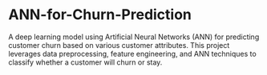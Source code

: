 # ANN-for-Churn-Prediction
A deep learning model using Artificial Neural Networks (ANN) for predicting customer churn based on various customer attributes. This project leverages data preprocessing, feature engineering, and ANN techniques to classify whether a customer will churn or stay.
